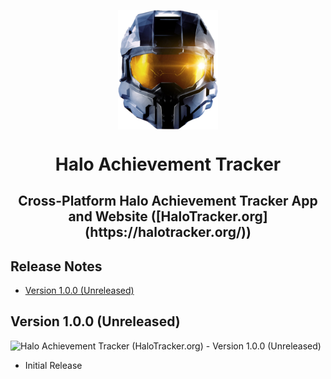 <p align="center">
  <img width="160" align="center" src="/assets/halo-mcc.png">
</p>
<h1 align="center">
  Halo Achievement Tracker
</h1>
<h2 align="center">
  Cross-Platform Halo Achievement Tracker App and Website ([HaloTracker.org](https://halotracker.org/))
</h2>


## Release Notes
* [Version 1.0.0 (Unreleased)](#version-100-unreleased)


## Version 1.0.0 (Unreleased)
![Halo Achievement Tracker (HaloTracker.org) - Version 1.0.0 (Unreleased)](https://github.com/shaunroselt/HaloTracker.org/assets/5418178/92aac562-90bc-4396-8d34-67a7d3f963cb)
- Initial Release
